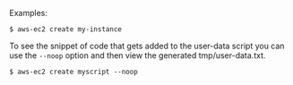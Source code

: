 Examples:

    $ aws-ec2 create my-instance

To see the snippet of code that gets added to the user-data script you can use the `--noop` option and then view the generated tmp/user-data.txt.

    $ aws-ec2 create myscript --noop
